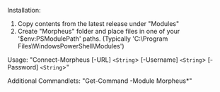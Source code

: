Installation:
1. Copy contents from the latest release under "Modules"
2. Create "Morpheus" folder and place files in one of your '$env:PSModulePath' paths.
(Typically 'C:\Program Files\WindowsPowerShell\Modules')
		
Usage:
"Connect-Morpheus [-URL] `<String`> [-Username] `<String`> [-Password] `<String`>"
	
Additional Commandlets:
"Get-Command -Module Morpheus*"
